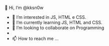  👋 Hi, I’m @kksn0w
- 👀 I’m interested in JS, HTML e CSS.
- 🌱 I’m currently learning JS, HTML and CSS.
- 💞️ I’m looking to collaborate on Programming
-
- 📫 How to reach me ...

<!---
kksn0w/kksn0w is a ✨ special ✨ repository because its `README.md` (this file) appears on your GitHub profile.
You can click the Preview link to take a look at your changes.
--->

